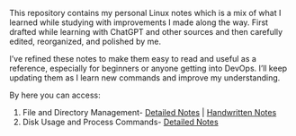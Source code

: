 This repository contains my personal Linux notes which is a mix of what I learned while studying with improvements I made along the way. First drafted while learning with ChatGPT and other sources and then carefully edited, reorganized, and polished by me.
 
I’ve refined these notes to make them easy to read and useful as a reference, especially for beginners or anyone getting into DevOps. I’ll keep updating them as I learn new commands and improve my understanding.

By here you can access:
1. File and Directory Management- [Detailed Notes](./Linux%20Commands/01_File%20and%20Directory%20Management/Detailed%20notes.md) | [Handwritten Notes](././Linux%20Commands/01_File%20and%20Directory%20Management/Handwritten%20Notes.md)
2. Disk Usage and Process Commands- [Detailed Notes](Linux%20Commands/02_Disk%20Usage%20Commands/Detailed%20notes.md)










